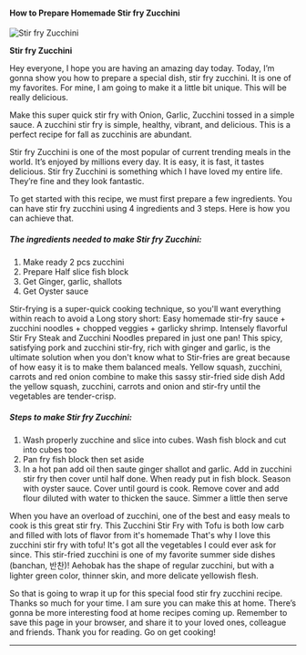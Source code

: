             

#### How to Prepare Homemade Stir fry Zucchini

![Stir fry Zucchini](https://img-global.cpcdn.com/recipes/c339a9cc67a619be/751x532cq70/stir-fry-zucchini-recipe-main-photo.jpg)

**Stir fry Zucchini**

Hey everyone, I hope you are having an amazing day today. Today, I’m gonna show you how to prepare a special dish, stir fry zucchini. It is one of my favorites. For mine, I am going to make it a little bit unique. This will be really delicious.

Make this super quick stir fry with Onion, Garlic, Zucchini tossed in a simple sauce. A zucchini stir fry is simple, healthy, vibrant, and delicious. This is a perfect recipe for fall as zucchinis are abundant.

Stir fry Zucchini is one of the most popular of current trending meals in the world. It’s enjoyed by millions every day. It is easy, it is fast, it tastes delicious. Stir fry Zucchini is something which I have loved my entire life. They’re fine and they look fantastic.

To get started with this recipe, we must first prepare a few ingredients. You can have stir fry zucchini using 4 ingredients and 3 steps. Here is how you can achieve that.

##### The ingredients needed to make Stir fry Zucchini:

1.  Make ready 2 pcs zucchini
2.  Prepare Half slice fish block
3.  Get Ginger, garlic, shallots
4.  Get Oyster sauce

Stir-frying is a super-quick cooking technique, so you'll want everything within reach to avoid a Long story short: Easy homemade stir-fry sauce + zucchini noodles + chopped veggies + garlicky shrimp. Intensely flavorful Stir Fry Steak and Zucchini Noodles prepared in just one pan! This spicy, satisfying pork and zucchini stir-fry, rich with ginger and garlic, is the ultimate solution when you don't know what to Stir-fries are great because of how easy it is to make them balanced meals. Yellow squash, zucchini, carrots and red onion combine to make this sassy stir-fried side dish Add the yellow squash, zucchini, carrots and onion and stir-fry until the vegetables are tender-crisp.

##### Steps to make Stir fry Zucchini:

1.  Wash properly zucchine and slice into cubes. Wash fish block and cut into cubes too
2.  Pan fry fish block then set aside
3.  In a hot pan add oil then saute ginger shallot and garlic. Add in zucchini stir fry then cover until half done. When ready put in fish block. Season with oyster sauce. Cover until gourd is cook. Remove cover and add flour diluted with water to thicken the sauce. Simmer a little then serve

When you have an overload of zucchini, one of the best and easy meals to cook is this great stir fry. This Zucchini Stir Fry with Tofu is both low carb and filled with lots of flavor from it's homemade That's why I love this zucchini stir fry with tofu! It's got all the vegetables I could ever ask for since. This stir-fried zucchini is one of my favorite summer side dishes (banchan, 반찬)! Aehobak has the shape of regular zucchini, but with a lighter green color, thinner skin, and more delicate yellowish flesh.

So that is going to wrap it up for this special food stir fry zucchini recipe. Thanks so much for your time. I am sure you can make this at home. There’s gonna be more interesting food at home recipes coming up. Remember to save this page in your browser, and share it to your loved ones, colleague and friends. Thank you for reading. Go on get cooking!

* * *